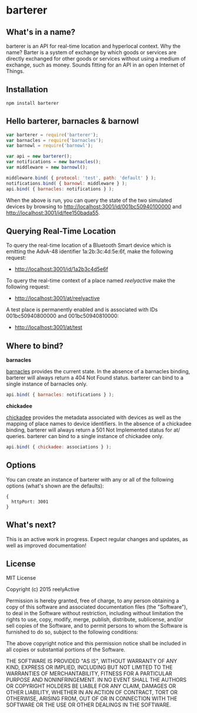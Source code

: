 barterer
========


What's in a name?
-----------------

barterer is an API for real-time location and hyperlocal context.  Why the name?  Barter is a system of exchange by which goods or services are directly exchanged for other goods or services without using a medium of exchange, such as money.  Sounds fitting for an API in an open Internet of Things.


Installation
------------

    npm install barterer


Hello barterer, barnacles & barnowl
-----------------------------------

```javascript
var barterer = require('barterer');
var barnacles = require('barnacles');
var barnowl = require('barnowl');

var api = new barterer();
var notifications = new barnacles();
var middleware = new barnowl();

middleware.bind( { protocol: 'test', path: 'default' } );
notifications.bind( { barnowl: middleware } );
api.bind( { barnacles: notifications } );
```

When the above is run, you can query the state of the two simulated devices by browsing to [http://localhost:3001/id/001bc50940100000](http://localhost:3001/id/001bc50940100000) and [http://localhost:3001/id/fee150bada55](http://localhost:3001/id/fee150bada55).


Querying Real-Time Location
---------------------------

To query the real-time location of a Bluetooth Smart device which is emitting the AdvA-48 identifier 1a:2b:3c:4d:5e:6f, make the following request:

- [http://localhost:3001/id/1a2b3c4d5e6f](http://localhost:3001/id/1a2b3c4d5e6f)

To query the real-time context of a place named _reelyactive_ make the following request:

- [http://localhost:3001/at/reelyactive](http://localhost:3001/at/reelyactive)

A test place is permanently enabled and is associated with IDs 001bc50940800000 and 001bc50940810000:

- [http://localhost:3001/at/test](http://localhost:3001/at/test)


Where to bind?
--------------

__barnacles__

[barnacles](https://www.npmjs.com/package/barnacles) provides the current state.  In the absence of a barnacles binding, barterer will always return a 404 Not Found status.  barterer can bind to a single instance of barnacles only.

```javascript
api.bind( { barnacles: notifications } );
```

__chickadee__

[chickadee](https://www.npmjs.com/package/chickadee) provides the metadata associated with devices as well as the mapping of place names to device identifiers.  In the absence of a chickadee binding, barterer will always return a 501 Not Implemented status for at/ queries.  barterer can bind to a single instance of chickadee only.

```javascript
api.bind( { chickadee: associations } );
```


Options
-------

You can create an instance of barterer with any or all of the following options (what's shown are the defaults):

    {
      httpPort: 3001
    }


What's next?
------------

This is an active work in progress.  Expect regular changes and updates, as well as improved documentation!


License
-------

MIT License

Copyright (c) 2015 reelyActive

Permission is hereby granted, free of charge, to any person obtaining a copy of this software and associated documentation files (the "Software"), to deal in the Software without restriction, including without limitation the rights to use, copy, modify, merge, publish, distribute, sublicense, and/or sell copies of the Software, and to permit persons to whom the Software is furnished to do so, subject to the following conditions:

The above copyright notice and this permission notice shall be included in all copies or substantial portions of the Software.

THE SOFTWARE IS PROVIDED "AS IS", WITHOUT WARRANTY OF ANY KIND, EXPRESS OR 
IMPLIED, INCLUDING BUT NOT LIMITED TO THE WARRANTIES OF MERCHANTABILITY, 
FITNESS FOR A PARTICULAR PURPOSE AND NONINFRINGEMENT. IN NO EVENT SHALL THE 
AUTHORS OR COPYRIGHT HOLDERS BE LIABLE FOR ANY CLAIM, DAMAGES OR OTHER 
LIABILITY, WHETHER IN AN ACTION OF CONTRACT, TORT OR OTHERWISE, ARISING FROM, 
OUT OF OR IN CONNECTION WITH THE SOFTWARE OR THE USE OR OTHER DEALINGS IN 
THE SOFTWARE.

